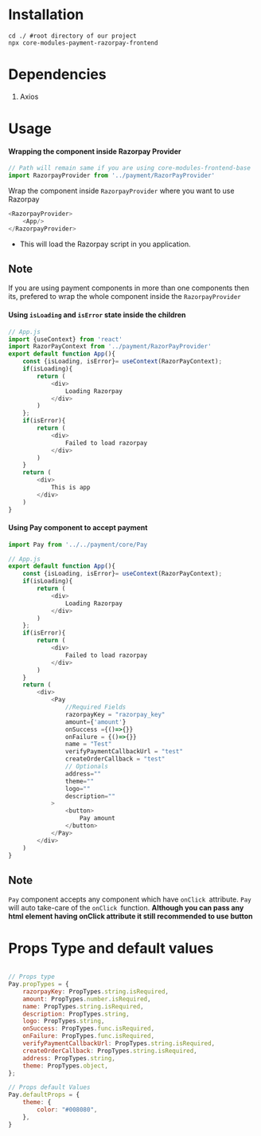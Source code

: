 # Installation

```shell
cd ./ #root directory of our project
npx core-modules-payment-razorpay-frontend
```

# Dependencies

1. Axios

# Usage

#### Wrapping the component inside Razorpay Provider

```js
// Path will remain same if you are using core-modules-frontend-base
import RazorpayProvider from '../payment/RazorPayProvider'
```

Wrap the component inside `RazorpayProvider` where you want to use Razorpay

```js
<RazorpayProvider>
    <App/>
</RazorpayProvider>
```

- This will load the Razorpay script in you application.

## Note

If you are using payment components in more than one components then its, prefered to wrap the whole <App/> component inside the `RazorpayProvider`

#### Using `isLoading` and `isError` state inside the children

```js
// App.js
import {useContext} from 'react'
import RazorPayContext from '../payment/RazorPayProvider'
export default function App(){
    const {isLoading, isError}= useContext(RazorPayContext);
    if(isLoading){
        return (
            <div>
                Loading Razorpay
            </div>
        )
    };
    if(isError){
        return (
            <div>
                Failed to load razorpay
            </div>
        )
    }
    return (
        <div>
            This is app
        </div>
    )
}
```

#### Using Pay component to accept payment

```js
import Pay from '../../payment/core/Pay 
```

```js
// App.js
export default function App(){
    const {isLoading, isError}= useContext(RazorPayContext);
    if(isLoading){
        return (
            <div>
                Loading Razorpay
            </div>
        )
    };
    if(isError){
        return (
            <div>
                Failed to load razorpay
            </div>
        )
    }
    return (
        <div>
            <Pay
                //Required Fields 
                razorpayKey = "razorpay_key"
                amount={'amount'}
                onSuccess ={()=>{}}
                onFailure = {()=>{}}
                name = "Test"
                verifyPaymentCallbackUrl = "test"
                createOrderCallback = "test"
                // Optionals
                address=""
                theme=""
                logo=""
                description=""
            >
                <button>
                    Pay amount
                </button>
            </Pay>
        </div>
    )
}
```

## Note
`Pay` component accepts any component which have `onClick `attribute. `Pay` will auto take-care of the `onClick `function.
**Although you can pass any html element having onClick attribute it still recommended to use button** 

# Props Type and default values
```js

// Props type
Pay.propTypes = {
    razorpayKey: PropTypes.string.isRequired,
    amount: PropTypes.number.isRequired,
    name: PropTypes.string.isRequired,
    description: PropTypes.string,
    logo: PropTypes.string,
    onSuccess: PropTypes.func.isRequired,
    onFailure: PropTypes.func.isRequired,
    verifyPaymentCallbackUrl: PropTypes.string.isRequired,
    createOrderCallback: PropTypes.string.isRequired,
    address: PropTypes.string,
    theme: PropTypes.object,
};

// Props default Values
Pay.defaultProps = {
    theme: {
        color: "#008080",
    },
}
```